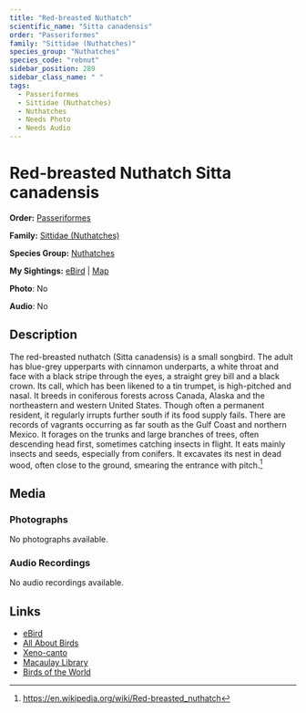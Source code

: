 ```yaml
---
title: "Red-breasted Nuthatch"
scientific_name: "Sitta canadensis"
order: "Passeriformes"
family: "Sittidae (Nuthatches)"
species_group: "Nuthatches"
species_code: "rebnut"
sidebar_position: 289
sidebar_class_name: " "
tags: 
  - Passeriformes
  - Sittidae (Nuthatches)
  - Nuthatches
  - Needs Photo
  - Needs Audio
---
```


# Red-breasted Nuthatch <span className='sci_name'>Sitta canadensis</span>

**Order:** [Passeriformes](/tags/passeriformes)

**Family:** [Sittidae (Nuthatches)](/tags/sittidae-nuthatches)

**Species Group:** [Nuthatches](/tags/nuthatches)

**My Sightings:** [eBird](https://ebird.org/lifelist?r=world&time=life&spp=rebnut) | [Map](/map?species_code=rebnut)

**Photo**: No 

**Audio**: No

## Description
The red-breasted nuthatch (Sitta canadensis) is a small songbird. The adult has blue-grey upperparts with cinnamon underparts, a white throat and face with a black stripe through the eyes, a straight grey bill and a black crown. Its call, which has been likened to a tin trumpet, is high-pitched and nasal. It breeds in coniferous forests across Canada, Alaska and the northeastern and western United States. Though often a permanent resident, it regularly irrupts further south if its food supply fails. There are records of vagrants occurring as far south as the Gulf Coast and northern Mexico. It forages on the trunks and large branches of trees, often descending head first, sometimes catching insects in flight. It eats mainly insects and seeds, especially from conifers. It excavates its nest in dead wood, often close to the ground, smearing the entrance with pitch.[^1]

[^1]: https://en.wikipedia.org/wiki/Red-breasted_nuthatch

## Media
### Photographs
No photographs available.

### Audio Recordings
No audio recordings available.

## Links
* [eBird](https://ebird.org/species/rebnut) 
* [All About Birds](https://www.allaboutbirds.org/guide/rebnut) 
* [Xeno-canto](https://www.xeno-canto.org/species/sitta-canadensis) 
* [Macaulay Library](https://search.macaulaylibrary.org/catalog?taxonCode=rebnut&sort=rating_rank_desc)
* [Birds of the World](https://birdsoftheworld.org/bow/species/rebnut)
